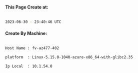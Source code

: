 
   
#### This Page Create at:

```bash

2023-06-30 - 23:40:46 UTC

```

#### Create By Machine:

```bash

Host Name : fv-az477-402

platform  : Linux-5.15.0-1040-azure-x86_64-with-glibc2.35

Ip Local  : 10.1.54.0

```


